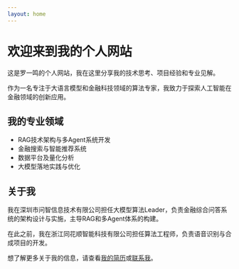 ```yaml
---
layout: home
---
```


# 欢迎来到我的个人网站

这是罗一鸣的个人网站，我在这里分享我的技术思考、项目经验和专业见解。

作为一名专注于大语言模型和金融科技领域的算法专家，我致力于探索人工智能在金融领域的创新应用。

## 我的专业领域

- RAG技术架构与多Agent系统开发
- 金融搜索与智能推荐系统
- 数据平台及量化分析
- 大模型落地实践与优化

## 关于我

我在深圳市问智信息技术有限公司担任大模型算法Leader，负责金融综合问答系统的架构设计与实施，主导RAG和多Agent体系的构建。

在此之前，我在浙江同花顺智能科技有限公司担任算法工程师，负责语音识别与合成项目的开发。

想了解更多关于我的信息，请查看[我的简历](/resume/)或[联系我](/contact/)。 